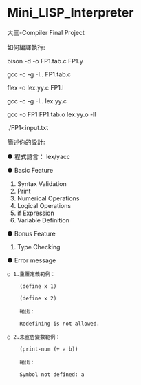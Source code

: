 # Mini_LISP_Interpreter
大三-Compiler Final Project


如何編譯執行:

bison -d -o FP1.tab.c FP1.y

gcc -c -g -I.. FP1.tab.c

flex -o lex.yy.c FP1.l

gcc -c -g -I.. lex.yy.c

gcc -o FP1 FP1.tab.o lex.yy.o -ll

./FP1<input.txt


簡述你的設計:

● 程式語言： lex/yacc

● Basic Feature

1. Syntax Validation
2. Print
3. Numerical Operations
4. Logical Operations
5. if Expression
6. Variable Definition

● Bonus Feature
1. Type Checking

● Error message

    ○ 1.重覆定義範例：

        (define x 1)

        (define x 2)

        輸出：

        Redefining is not allowed.

    ○ 2.未宣告變數範例：

        (print-num (+ a b))

        輸出：

        Symbol not defined: a
